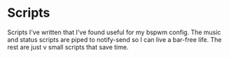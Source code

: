 # Scripts

Scripts I've written that I've found useful for my bspwm config. The music and status scripts are piped to notify-send so I can live a bar-free life. The rest are just v small scripts that save time.
